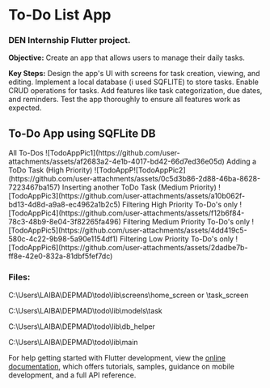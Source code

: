 # To-Do List App

<h3>DEN Internship Flutter project.</h3>

<b>Objective:</b> Create an app that allows users to manage their
daily tasks.

<b>Key Steps:</b>
Design the app's UI with screens for task creation, viewing, and editing.
Implement a local database (i used SQFLITE) to store tasks.
Enable CRUD operations for tasks.
Add features like task categorization, due dates, and reminders.
Test the app thoroughly to ensure all features work as expected.

<h2>To-Do App using SQFLite DB</h2>  
All To-Dos
![TodoAppPic1](https://github.com/user-attachments/assets/af2683a2-4e1b-4017-bd42-66d7ed36e05d)
Adding a ToDo Task (High Priority)
![TodoAppP![TodoAppPic2](https://github.com/user-attachments/assets/0c5d3b86-2d88-46ba-8628-7223467ba157)
Inserting another ToDo Task (Medium Priority)
![TodoAppPic3](https://github.com/user-attachments/assets/a10b062f-bd13-4d8d-a9a8-ec4962a1b2c5)
Filtering High Priority To-Do's only
![TodoAppPic4](https://github.com/user-attachments/assets/f12b6f84-78c3-48b9-8e04-3f82265fa496)
Filtering Medium Priority To-Do's only
![TodoAppPic5](https://github.com/user-attachments/assets/4dd419c5-580c-4c22-9b98-5a90e1154df1)
Filtering Low Priority To-Do's only
![TodoAppPic6](https://github.com/user-attachments/assets/2dadbe7b-ff8e-42e0-832a-81dbf5fef7dc)

<h3>Files:</h3>
C:\Users\LAIBA\DEPMAD\todo\lib\screens\home_screen  or \task_screen

C:\Users\LAIBA\DEPMAD\todo\lib\models\task

C:\Users\LAIBA\DEPMAD\todo\lib\db_helper

C:\Users\LAIBA\DEPMAD\todo\lib\main


For help getting started with Flutter development, view the
[online documentation](https://docs.flutter.dev/), which offers tutorials,
samples, guidance on mobile development, and a full API reference.
